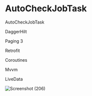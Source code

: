 # AutoCheckJobTask
AutoCheckJobTask

DaggerHilt

Paging 3

Retrofit

Coroutines

Mvvm

LiveData

![Screenshot (206)](https://user-images.githubusercontent.com/44091450/122257638-100a1300-ce85-11eb-91c7-da05352c3e53.png)




